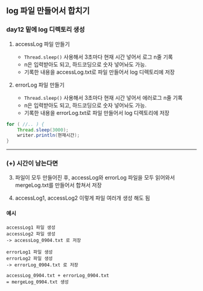 ## log 파일 만들어서 합치기

### day12 밑에 log 디렉토리 생성

1. accessLog 파일 만들기
   - `Thread.sleep()` 사용해서 3초마다 현재 시간 넣어서 로그 n줄 기록  
   - n은 입력받아도 되고, 하드코딩으로 숫자 넣어놔도 가능.
   - 기록한 내용을 accessLog.txt로 파일 만들어서 log 디렉토리에 저장

2. errorLog 파일 만들기
   - `Thread.sleep()` 사용해서 3초마다 현재 시간 넣어서 에러로그 n줄 기록  
   - n은 입력받아도 되고, 하드코딩으로 숫자 넣어놔도 가능.
   - 기록한 내용을 errorLog.txt로 파일 만들어서 log 디렉토리에 저장


```java
for ( //.. ) {
    Thread.sleep(3000);
    writer.println(현재시간);
}
```
***

### (+) 시간이 남는다면

3. 파일이 모두 만들어진 후, accessLog와 errorLog 파일을 모두 읽어와서 mergeLog.txt를 만들어서 합쳐서 저장

4. accessLog1, accessLog2 이렇게 파일 여러개 생성 해도 됨  

#### 예시
```text
accessLog1 파일 생성
accessLog2 파일 생성
-> accessLog_0904.txt 로 저장

errorLog1 파일 생성
errorLog2 파일 생성
-> errorLog_0904.txt 로 저장

accessLog_0904.txt + errorLog_0904.txt
= mergeLog_0904.txt 생성
```